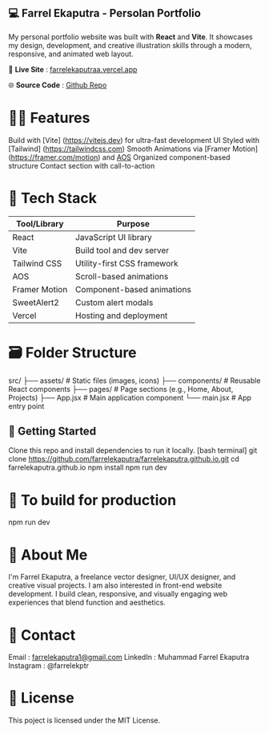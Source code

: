 ## 💻 Farrel Ekaputra - Persolan Portfolio

My personal portfolio website was built with **React** and **Vite**.
It showcases my design, development, and creative illustration skills through a modern, responsive, and animated web layout.


🎥 **Live Site** : [farrelekaputraa.vercel.app](https://farrelekaputraa.vercel.app)

🌐 **Source Code** : [Github Repo](https://github.com/farrelekaputra/farrelekaputra.github.io)


# 😶‍🌫️ Features
  Build with [Vite] (https://vitejs.dev) for ultra-fast development 
  UI Styled with [Tailwind] (https://tailwindcss.com)
  Smooth Animations via [Framer Motion] (https://framer.com/motion) and [AOS](https://milchalsnik.github.io/ios/)
  Organized component-based structure
  Contact section with call-to-action

# 👾 Tech Stack
  | Tool/Library     | Purpose                        |
  |------------------|--------------------------------|
  | React            | JavaScript UI library          |
  | Vite             | Build tool and dev server      |
  | Tailwind CSS     | Utility-first CSS framework    |
  | AOS              | Scroll-based animations        |
  | Framer Motion    | Component-based animations     |
  | SweetAlert2      | Custom alert modals            |
  | Vercel           | Hosting and deployment         |

# 🗃️ Folder Structure
  src/
  ├── assets/ # Static files (images, icons)
  ├── components/ # Reusable React components
  ├── pages/ # Page sections (e.g., Home, About, Projects)
  ├── App.jsx # Main application component
  └── main.jsx # App entry point

## 🚀 Getting Started
  Clone this repo and install dependencies to run it locally.
  [bash terminal]
  git clone https://github.com/farrelekaputra/farrelekaputra.github.io.git
  cd farrelekaputra.github.io
  npm install
  npm run dev

# 🚨 To build for production
  npm run dev

# 🫥 About Me
  I'm Farrel Ekaputra, a freelance vector designer, UI/UX designer, and creative visual projects. I am also interested in front-end website development.
  I build clean, responsive, and visually engaging web experiences that blend function and aesthetics.
  
# 📲 Contact
  Email : farrelekaputra1@gmail.com
  LinkedIn : Muhammad Farrel Ekaputra
  Instagram : @farrelekptr
  
# 📃 License
  This poject is licensed under the MIT License.
